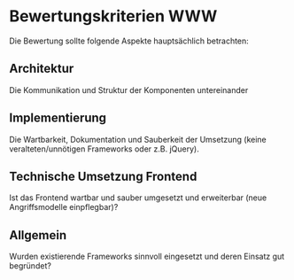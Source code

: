 # Bewertungskriterien WWW

Die Bewertung sollte folgende Aspekte hauptsächlich betrachten:

## Architektur

Die Kommunikation und Struktur der Komponenten untereinander

## Implementierung

Die Wartbarkeit, Dokumentation und Sauberkeit der Umsetzung (keine veralteten/unnötigen Frameworks oder z.B. jQuery).

## Technische Umsetzung Frontend

Ist das Frontend wartbar und sauber umgesetzt und erweiterbar (neue Angriffsmodelle einpflegbar)?

## Allgemein

Wurden existierende Frameworks sinnvoll eingesetzt und deren Einsatz gut begründet?
